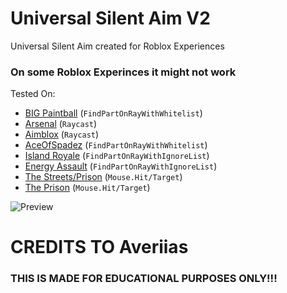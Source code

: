 # Universal Silent Aim V2
Universal Silent Aim created for Roblox Experiences
### On some Roblox Experinces it **might** not work

Tested On:
* [BIG Paintball](https://www.roblox.com/games/3527629287) (`FindPartOnRayWithWhitelist`)
* [Arsenal](https://www.roblox.com/games/286090429) (`Raycast`)
* [Aimblox](https://www.roblox.com/games/6808416928) (`Raycast`)
* [AceOfSpadez](https://www.roblox.com/games/2555870920) (`FindPartOnRayWithWhitelist`)
* [Island Royale](https://www.roblox.com/games/1320186298) (`FindPartOnRayWithIgnoreList`)
* [Energy Assault](https://www.roblox.com/games/6172932937) (`FindPartOnRayWithIgnoreList`)
* [The Streets/Prison](https://www.roblox.com/games/455366377) (`Mouse.Hit/Target`)
* [The Prison](https://www.roblox.com/games/4669040) (`Mouse.Hit/Target`)

![Preview](https://i.vgy.me/JBWBjy.png)
# CREDITS TO Averiias
### THIS IS MADE FOR EDUCATIONAL PURPOSES ONLY!!!
